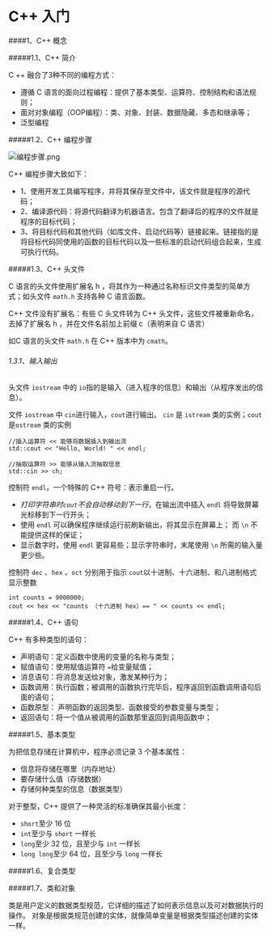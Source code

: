 # C++ 入门

####1、C++ 概念

#####1.1、C++ 简介

C ++ 融合了3种不同的编程方式：
* 遵循 C 语言的面向过程编程：提供了基本类型、运算符、控制结构和语法规则；
* 面对对象编程（OOP编程）：类、对象、封装、数据隐藏、多态和继承等；
* 泛型编程


#####1.2、C++ 编程步骤


![编程步骤.png](https://upload-images.jianshu.io/upload_images/7112462-c87a7c10b836ecf0.png?imageMogr2/auto-orient/strip%7CimageView2/2/w/1240)


C++ 编程步骤大致如下：
* 1、使用开发工具编写程序，并将其保存至文件中，该文件就是程序的源代码；
* 2、编译源代码：将源代码翻译为机器语言。包含了翻译后的程序的文件就是程序的目标代码；
* 3、将目标代码和其他代码（如库文件、启动代码等）链接起来。链接指的是将目标代码同使用的函数的目标代码以及一些标准的启动代码组合起来，生成可执行代码。



#####1.3、C++ 头文件

C 语言的头文件使用扩展名 h ，将其作为一种通过名称标识文件类型的简单方式；如头文件 ```math.h``` 支持各种 C 语言函数。

C++ 文件没有扩展名：有些 C 头文件转为 C++ 头文件，这些文件被重新命名，去掉了扩展名 h ，并在文件名前加上前缀 c（表明来自 C 语言）

如C 语言的头文件 ```math.h``` 在 C++ 版本中为 ```cmath```。

###### 1.3.1、输入输出

头文件 ```iostream``` 中的 ```io```指的是输入（进入程序的信息）和输出（从程序发出的信息）。

文件 ```iostream``` 中 ```cin```进行输入，```cout```进行输出。
```cin``` 是 ```istream``` 类的实例；```cout``` 是```ostream``` 类的实例


```
//插入运算符 << 能够将数据插入到输出流
std::cout << "Hello, World! " << endl;

//抽取运算符 >> 能够从输入流抽取信息
std::cin >> ch;
```


控制符 ```endl```，一个特殊的 C++ 符号：表示重启一行。
* _打印字符串时```cout```不会自动移动到下一行_，在输出流中插入 ```endl``` 将导致屏幕光标移到下一行开头；
* 使用 ```endl``` 可以确保程序继续运行前刷新输出，将其显示在屏幕上； 而 ```\n``` 不能提供这样的保证；
* 显示数字时，使用 ```endl``` 更容易些；显示字符串时，末尾使用 ```\n``` 所需的输入量更少些。


控制符 ```dec``` 、```hex``` 、```oct``` 分别用于指示 ```cout```以十进制、十六进制、和八进制格式显示整数

```
int counts = 9000000;
cout << hex << "counts （十六进制 hex）== " << counts << endl;
```

#####1.4、C++ 语句


C++ 有多种类型的语句：
* 声明语句：定义函数中使用的变量的名称与类型；
* 赋值语句：使用赋值运算符 `=`给变量赋值；
* 消息语句：将消息发送给对象，激发某种行为；
* 函数调用：执行函数；被调用的函数执行完毕后，程序返回到函数调用语句后面的语句；
* 函数原型： 声明函数的返回类型、函数接受的参数变量与类型；
* 返回语句：将一个值从被调用的函数那里返回到调用函数中；



#####1.5、基本类型

为把信息存储在计算机中，程序必须记录 3 个基本属性：
* 信息将存储在哪里（内存地址）
* 要存储什么值（存储数据）
* 存储何种类型的信息（数据类型）

对于整型，C++ 提供了一种灵活的标准确保其最小长度：
* ```short```至少 16 位
* ```int```至少与 ```short``` 一样长
* ```long```至少 32 位，且至少与 ```int``` 一样长
* ```long long```至少 64 位，且至少与 ```long``` 一样长

#####1.6、复合类型


#####1.7、类和对象

类是用户定义的数据类型规范，它详细的描述了如何表示信息以及可对数据执行的操作。
对象是根据类规范创建的实体，就像简单变量是根据类型描述创建的实体一样。

